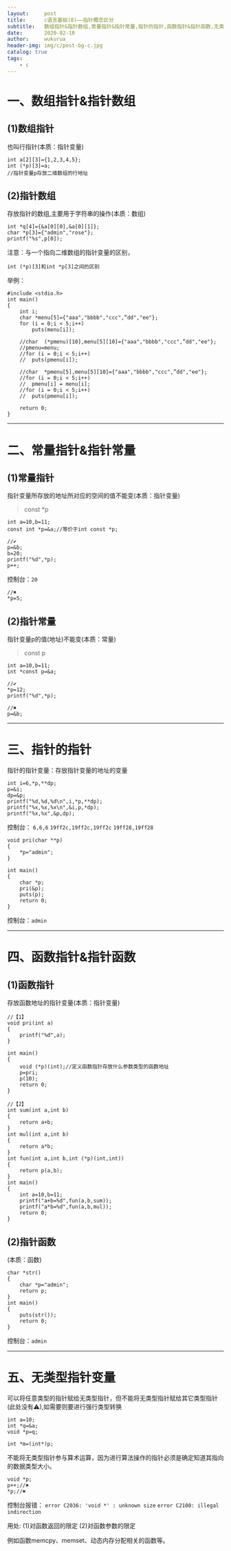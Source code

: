 ```yaml
---
layout:     post
title:      c语言基础(8)——指针概念区分
subtitle:   数组指针&指针数组,常量指针&指针常量,指针的指针,函数指针&指针函数,无类型指针变量
date:       2020-02-10
author:     wukurua
header-img: img/c/post-bg-c.jpg
catalog: true
tags:
    - c
---
```


# 一、数组指针&指针数组 #
## (1)数组指针 ##
也叫行指针(本质：指针变量)
	
	int a[2][3]={1,2,3,4,5};
	int (*p)[3]=a;
	//指针变量p存放二维数组的行地址

## (2)指针数组 ##
存放指针的数组,主要用于字符串的操作(本质：数组)

	int *q[4]={&a[0][0],&a[0][1]};
	char *p[3]={"admin","rose"};
	printf("%s",p[0]);

注意：与一个指向二维数组的指针变量的区别，

	int (*p)[3]和int *p[3]之间的区别

举例：

	#include <stdio.h>
	int main()
	{
		int i;
		char *menu[5]={"aaa","bbbb","ccc",”dd","ee"};
		for (i = 0;i < 5;i++)
			puts(menu[i]);

		//char  (*pmenu)[10],menu[5][10]={"aaa","bbbb","ccc",”dd","ee"};
		//pmenu=menu;
		//for (i = 0;i < 5;i++)
		//	puts(pmenu[i]);

		//char  *pmenu[5],menu[5][10]={"aaa","bbbb","ccc",”dd","ee"};
		//for (i = 0;i < 5;i++)
		//	pmenu[i] = menu[i];
		//for (i = 0;i < 5;i++)
		//	puts(pmenu[i]);

		return 0;
	}

----------

# 二、常量指针&指针常量 #
## (1)常量指针 ##
指针变量所存放的地址所对应的空间的值不能变(本质：指针变量)
> const *p

	int a=10,b=11;
	const int *p=&a;//等价于int const *p;

	//✔
	p=&b;
	b=20;
	printf("%d",*p);
	p++;

控制台：`20`

	//✖
	*p=5;

## (2)指针常量 ##
指针变量p的值(地址)不能变(本质：常量)	
> const p

	int a=10,b=11;
	int *const p=&a;

	//✔
	*p=12;
	printf("%d",*p);

	//✖
	p=&b;

----------

# 三、指针的指针 #
指针的指针变量：存放指针变量的地址的变量

	int i=6,*p,**dp;
	p=&i;
	dp=&p;
	printf("%d,%d,%d\n",i,*p,**dp);
	printf("%x,%x,%x\n",&i,p,*dp); 
	printf("%x,%x",&p,dp);

控制台：
`6,6,6`
`19ff2c,19ff2c,19ff2c`
`19ff28,19ff28`
	

	void pri(char **p)
	{
		*p="admin";
	}
	
	int main()
	{
		char *p;
		pri(&p);
		puts(p);
		return 0;
	}

控制台：`admin`

----------

# 四、函数指针&指针函数 #
## (1)函数指针 ##
存放函数地址的指针变量(本质：指针变量)

	//【1】
	void pri(int a)
	{
		printf("%d",a);
	}
	
	int main()
	{ 
		void (*p)(int);//定义函数指针存放什么参数类型的函数地址
		p=pri;
		p(10);
		return 0;
	}
	
	//【2】
	int sum(int a,int b)
	{
		return a+b;
	}
	int mul(int a,int b)
	{
		return a*b;
	}
	int fun(int a,int b,int (*p)(int,int))
	{
		return p(a,b);
	}
	int main()
	{ 
		int a=10,b=11;
		printf("a+b=%d",fun(a,b,sum));
		printf("a*b=%d",fun(a,b,mul));
		return 0;
	}

## (2)指针函数 ##
(本质：函数)

	char *str()
	{
		char *p="admin";
		return p;
	}
	int main()
	{
		puts(str());
		return 0;
	}

控制台：`admin`

----------

# 五、无类型指针变量 #
可以将任意类型的指针赋给无类型指针，但不能将无类型指针赋给其它类型指针(此处没有⚠),如需要则要进行强行类型转换

	int a=10;
	int *q=&a;
	void *p=q;

	int *m=(int*)p;

不能将无类型指针参与算术运算，因为进行算法操作的指针必须是确定知道其指向的数据类型大小。

	void *p;
	p++;//✖
	*p;//✖

控制台报错：
`error C2036: 'void *' : unknown size`
`error C2100: illegal indirection`

用处:
(1)对函数返回的限定
(2)对函数参数的限定

例如函数memcpy、memset、动态内存分配相关的函数等。